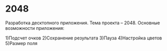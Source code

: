 # 2048
Разработка десктопного приложения.
Тема проекта – 2048. Основные возможности приложения:

1)Подсчет очков
2)Сохранение результата
3)Пауза
4)Настройка цветов
5)Размер поля
